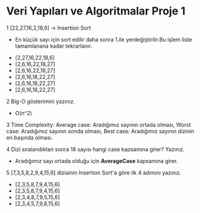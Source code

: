  # Veri Yapıları ve Algoritmalar Proje 1

 1 [22,27,16,2,18,6] -> Insertion Sort

 - En küçük sayı için sort edilir daha sonra 1.ile yerdeğiştirilir.Bu işlem liste tamamlanana kadar tekrarlanır.

 * [2,27,16,22,18,6] 
 * [2,6,16,22,18,27] 
 * [2,6,16,22,18,27]  
 * [2,6,16,18,22,27] 
 * [2,6,16,18,22,27]  
 * [2,6,16,18,22,27] 

 2 Big-O gösterimini yazınız.

 * O(n^2)

 3 Time Complexity: 
 Average case: Aradığımız sayının ortada olması,
 Worst case: Aradığımız sayının sonda olması, 
 Best case: Aradığımız sayının dizinin en başında olması.

 4 Dizi sıralandıktan sonra 18 sayısı hangi case kapsamına girer? Yazınız.
 * Aradığımız sayı ortada olduğu için **AverageCase** kapsamına girer.
 
 5 [7,3,5,8,2,9,4,15,6] dizisinin Insertion Sort'a göre ilk 4 adımını yazınız.

 * [2,3,5,8,7,9,4,15,6] 
 * [2,3,5,8,7,9,4,15,6] 
 * [2,3,4,8,7,9,5,15,6] 
 * [2,3,4,5,7,9,8,15,6] 